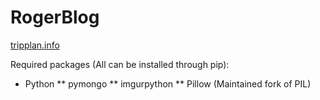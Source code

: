 # RogerBlog

[tripplan.info](tripplan.info)

Required packages (All can be installed through pip):
* Python
  ** pymongo
  ** imgurpython
  ** Pillow (Maintained fork of PIL)


